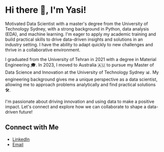 # Hi there 👋, I'm Yasi!

Motivated Data Scientist with a master's degree from the University of Technology Sydney, with a strong background in Python, data analysis (EDA), and machine learning. I'm eager to apply my academic training and build practical skills to drive data-driven insights and solutions in an industry setting. I have the ability to adapt quickly to new challenges and thrive in a collaborative environment.

I graduated from the University of Tehran in 2021 with a degree in Material Engineering 🎓. In 2023, I moved to Australia 🇦🇺 to pursue my Master of Data Science and Innovation at the University of Technology Sydney 📊. My engineering background gives me a unique perspective as a data scientist, allowing me to approach problems analytically and find practical solutions 🛠️.

I'm passionate about driving innovation and using data to make a positive impact. Let's connect and explore how we can collaborate to shape a data-driven future!

## Connect with Me
- [LinkedIn](https://www.linkedin.com/in/jyasimo/)
- [Email](JYasimo@gmail.com)

